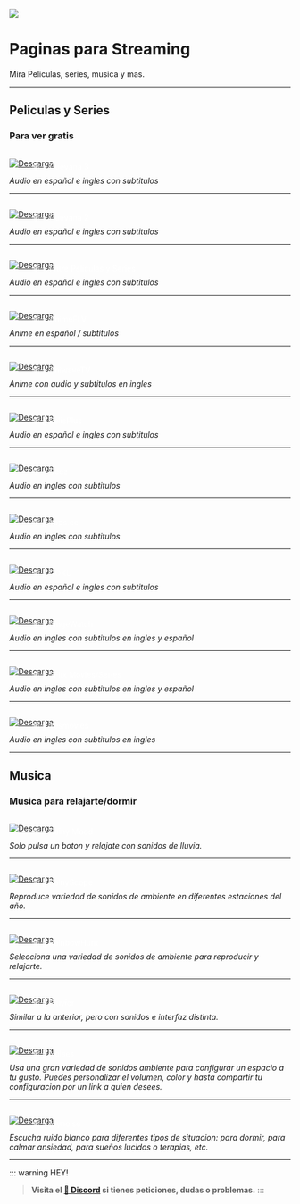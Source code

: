 ![](https://i.postimg.cc/tg35sScS/Paginas-streaming.png)
# Paginas para Streaming
Mira Peliculas, series, musica y mas.

---

## Peliculas y Series

### Para ver gratis

<a href="https://cuevana.biz/" target="_blank">
  <div style="position: relative; padding-top: 1em">
    <p style="position: absolute; top: 5px; left: 20px; font-size: 14px; color: white; text-indent: 20px">🕸 ⭐ Cuevana 3</p>
    <img src="https://i.postimg.cc/RZPvRHhg/Mini-Descarga.png" alt="Descarga" />
  </div>
</a>

*Audio en español e ingles con subtitulos*

---

<a href="https://www.cuevana2espanol.net/" target="_blank">
  <div style="position: relative; padding-top: 1em">
    <p style="position: absolute; top: 5px; left: 20px; font-size: 14px; color: white; text-indent: 20px">🕸 ⭐ Cuevana 2</p>
    <img src="https://i.postimg.cc/RZPvRHhg/Mini-Descarga.png" alt="Descarga" />
  </div>
</a>

*Audio en español e ingles con subtitulos*

---

<a href="https://entrepeliculasyseries.pro/" target="_blank">
  <div style="position: relative; padding-top: 1em">
    <p style="position: absolute; top: 5px; left: 20px; font-size: 14px; color: white; text-indent: 20px">🕸 ⭐ Entre Peliculas y Series</p>
    <img src="https://i.postimg.cc/RZPvRHhg/Mini-Descarga.png" alt="Descarga" />
  </div>
</a>

*Audio en español e ingles con subtitulos*
  
---

<a href="https://animeflv.io/" target="_blank">
  <div style="position: relative; padding-top: 1em">
    <p style="position: absolute; top: 5px; left: 20px; font-size: 14px; color: white; text-indent: 20px">🕸 ⭐ AnimeFLV</p>
    <img src="https://i.postimg.cc/RZPvRHhg/Mini-Descarga.png" alt="Descarga" />
  </div>
</a>

*Anime en español / subtitulos*
  
---

<a href="https://aniwave.to/home/" target="_blank">
  <div style="position: relative; padding-top: 1em">
    <p style="position: absolute; top: 5px; left: 20px; font-size: 14px; color: white; text-indent: 20px">🕸 ⭐ AniwaveTV</p>
    <img src="https://i.postimg.cc/RZPvRHhg/Mini-Descarga.png" alt="Descarga" />
  </div>
</a>

*Anime con audio y subtitulos en ingles*

---

<a href="https://www17.pelisplushd.lat/" target="_blank">
  <div style="position: relative; padding-top: 1em">
    <p style="position: absolute; top: 5px; left: 20px; font-size: 14px; color: white; text-indent: 20px">🕸 🔷 PelisPlus</p>
    <img src="https://i.postimg.cc/RZPvRHhg/Mini-Descarga.png" alt="Descarga" />
  </div>
</a>

*Audio en español e ingles con subtitulos*

---

<a href="https://seez.su/" target="_blank">
  <div style="position: relative; padding-top: 1em">
    <p style="position: absolute; top: 5px; left: 20px; font-size: 14px; color: white; text-indent: 20px">🕸 ⭐ Seez</p>
    <img src="https://i.postimg.cc/RZPvRHhg/Mini-Descarga.png" alt="Descarga" />
  </div>
</a>

*Audio en ingles con subtitulos*

---

<a href="https://yaps.cc/" target="_blank">
  <div style="position: relative; padding-top: 1em">
    <p style="position: absolute; top: 5px; left: 20px; font-size: 14px; color: white; text-indent: 20px">🕸 🔷 Yaps.cc</p>
    <img src="https://i.postimg.cc/RZPvRHhg/Mini-Descarga.png" alt="Descarga" />
  </div>
</a>

*Audio en ingles con subtitulos*

---

<a href="https://goku.sx/home" target="_blank">
  <div style="position: relative; padding-top: 1em">
    <p style="position: absolute; top: 5px; left: 20px; font-size: 14px; color: white; text-indent: 20px">🕸 🔷 GOKU</p>
    <img src="https://i.postimg.cc/RZPvRHhg/Mini-Descarga.png" alt="Descarga" />
  </div>
</a>

*Audio en español e ingles con subtitulos*

---

<a href="https://bingewatch.to/home" target="_blank">
  <div style="position: relative; padding-top: 1em">
    <p style="position: absolute; top: 5px; left: 20px; font-size: 14px; color: white; text-indent: 20px">🕸 🔷 BingeWatch</p>
    <img src="https://i.postimg.cc/RZPvRHhg/Mini-Descarga.png" alt="Descarga" />
  </div>
</a>

*Audio en ingles con subtitulos en ingles y español*
   
---

<a href="https://sflix.to/home" target="_blank">
  <div style="position: relative; padding-top: 1em">
    <p style="position: absolute; top: 5px; left: 20px; font-size: 14px; color: white; text-indent: 20px">🕸 🔷 SFlix Movies/Series</p>
    <img src="https://i.postimg.cc/RZPvRHhg/Mini-Descarga.png" alt="Descarga" />
  </div>
</a>

*Audio en ingles con subtitulos en ingles y español*

---

<a href="https://yesmovies.ag/" target="_blank">
  <div style="position: relative; padding-top: 1em">
    <p style="position: absolute; top: 5px; left: 20px; font-size: 14px; color: white; text-indent: 20px">🕸 🔷 Yesmovies</p>
    <img src="https://i.postimg.cc/RZPvRHhg/Mini-Descarga.png" alt="Descarga" />
  </div>
</a>

*Audio en ingles con subtitulos en ingles*

---

## Musica 

### Musica para relajarte/dormir

<a href="https://www.rainymood.com/" target="_blank">
  <div style="position: relative; padding-top: 1em">
    <p style="position: absolute; top: 5px; left: 20px; font-size: 14px; color: white; text-indent: 20px">🕸 ⭐ Rainy Mood</p>
    <img src="https://i.postimg.cc/RZPvRHhg/Mini-Descarga.png" alt="Descarga" />
  </div>
</a>

*Solo pulsa un boton y relajate con sonidos de lluvia.*

---

<a href="https://rainyscope.com/" target="_blank">
  <div style="position: relative; padding-top: 1em">
    <p style="position: absolute; top: 5px; left: 20px; font-size: 14px; color: white; text-indent: 20px">🕸 🔷 RainyScope</p>
    <img src="https://i.postimg.cc/RZPvRHhg/Mini-Descarga.png" alt="Descarga" />
  </div>
</a>

*Reproduce variedad de sonidos de ambiente en diferentes estaciones del año.* 

---

<a href="https://rainbowhunt.com/" target="_blank">
  <div style="position: relative; padding-top: 1em">
    <p style="position: absolute; top: 5px; left: 20px; font-size: 14px; color: white; text-indent: 20px">🕸 🔷 RainbowHunt</p>
    <img src="https://i.postimg.cc/RZPvRHhg/Mini-Descarga.png" alt="Descarga" />
  </div>
</a>

*Selecciona una variedad de sonidos de ambiente para reproducir y relajarte.*   

---

<a href="https://pluvior.com/" target="_blank">
  <div style="position: relative; padding-top: 1em">
    <p style="position: absolute; top: 5px; left: 20px; font-size: 14px; color: white; text-indent: 20px">🕸 🔷 Pluvior</p>
    <img src="https://i.postimg.cc/RZPvRHhg/Mini-Descarga.png" alt="Descarga" />
  </div>
</a>

*Similar a la anterior, pero con sonidos e interfaz distinta.*   
  
---

<a href="https://noises.online/" target="_blank">
  <div style="position: relative; padding-top: 1em">
    <p style="position: absolute; top: 5px; left: 20px; font-size: 14px; color: white; text-indent: 20px">🕸 🔷 Noises</p>
    <img src="https://i.postimg.cc/RZPvRHhg/Mini-Descarga.png" alt="Descarga" />
  </div>
</a>

*Usa una gran variedad de sonidos ambiente para configurar un espacio a tu gusto. Puedes personalizar el volumen, color y hasta compartir tu configuracion por un link a quien desees.* 

---

<a href="https://mynoise.net/" target="_blank">
  <div style="position: relative; padding-top: 1em">
    <p style="position: absolute; top: 5px; left: 20px; font-size: 14px; color: white; text-indent: 20px">🕸 ⭐ Mynoise</p>
    <img src="https://i.postimg.cc/RZPvRHhg/Mini-Descarga.png" alt="Descarga" />
  </div>
</a>

*Escucha ruido blanco para diferentes tipos de situacion: para dormir, para calmar ansiedad, para sueños lucidos o terapias, etc.*

---

::: warning HEY!
> **Visita el [🚀 Discord](https://discord.gg/hVKeY3uEru) si tienes peticiones, dudas o problemas.**
:::